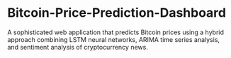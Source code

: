 # Bitcoin-Price-Prediction-Dashboard
A sophisticated web application that predicts Bitcoin prices using a hybrid approach combining LSTM neural networks, ARIMA time series analysis, and sentiment analysis of cryptocurrency news.
